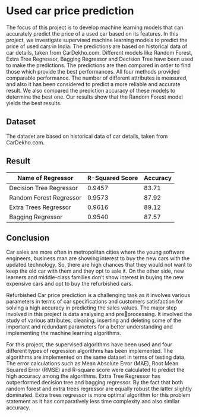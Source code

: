 
# Used car price prediction

The focus of this project is to develop machine learning models that can accurately predict the
price of a used car based on its features. In this project, we investigate supervised machine
learning models to predict the price of used cars in India. The predictions are based on historical
data of car details, taken from CarDekho.com. Different models like Random Forest, Extra
Tree Regressor, Bagging Regressor and Decision Tree have been used to make the predictions.
The predictions are then compared in order to find those which provide the best performances.
All four methods provided comparable performance. The number of different attributes is
measured, and also it has been considered to predict a more reliable and accurate result. We
also compared the prediction accuracy of these models to determine the best one. Our results
show that the Random Forest model yields the best results.


## Dataset
The dataset are based on historical data of car details, taken from CarDekho.com.

## Result
| Name of Regressor     | R-Squared Score     | Accuracy        |
| ------------- | ------------- | --------    |
| Decision Tree Regressor        | 0.9457        | 83.71   |
| Random Forest Regressor         | 0.9573        | 87.92   |
| Extra Trees Regressor | 0.9616| 89.12
|Bagging Regressor |  0.9540| 87.57

## Conclusion

Car sales are more often in metropolitan cities where the young software engineers,
business man are showing interest to buy the new cars with the updated technology. So, there
are high chances that they would not want to keep the old car with them and they opt to sale it.
On the other side, new learners and middle-class families don’t show interest in buying the new
expensive cars and opt to buy the refurbished cars.

Refurbished Car price prediction is a challenging task as it involves various parameters
in terms of car specifications and customers satisfaction for solving a high accuracy in
predicting the sales values. The major step involved in this project is data analysing and preprocessing. It involved the study of various attributes, cleaning, inserting and deleting some of
the important and redundant parameters for a better understanding and implementing the
machine learning algorithms.

For this project, the supervised algorithms have been used and four different types of
regression algorithms has been implemented. The algorithms are implemented on the same
dataset in terms of testing data. The error calculations such as Mean Absolute Error (MAE),
Root Mean Squared Error (RMSE) and R-square score were calculated to predict the high
accuracy among the algorithms. Extra Tree Regressor has outperformed decision tree and
bagging regressor. By the fact that both random forest and extra trees regressor are equally
robust the latter slightly dominated. Extra trees regressor is more optimal algorithm for this
problem statement as it has comparatively less time complexity and also similar accuracy.



